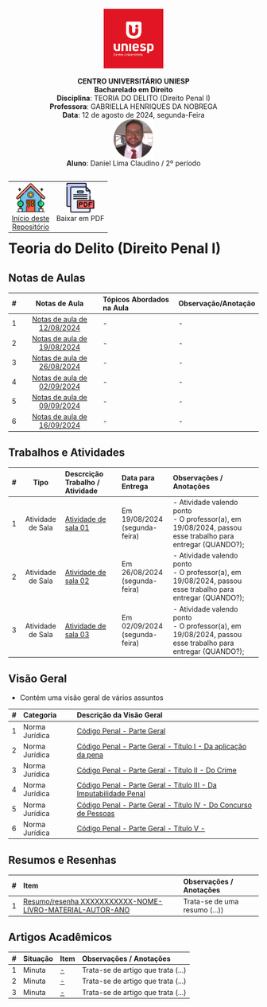 <div align="center">

<p align="center"><img height="120" src="../../figuras/LOGO_UNIESP.png"> </p>

<p align="center"><b>CENTRO UNIVERSITÁRIO UNIESP</b><br>
<b>Bacharelado em Direito</b><br>
<b>Disciplina</b>: TEORIA DO DELITO (Direito Penal I)<br>
<b>Professora</b>: GABRIELLA HENRIQUES DA NOBREGA<br>
<b>Data</b>: 12 de agosto de 2024, segunda-Feira<br>
<img align="center" src="../../figuras/FOTO_PERFIL_DANIEL_CLAUDINO_2023.png" width="80"><br>
<b>Aluno</b>: Daniel Lima Claudino / 2º período<br>
 </p>
</div>

<table align="right" border="0">
  <tr>
    <td align="center" valign="top">
      <a href="../../README.md">
        <img src="https://github.com/dnlclaudino/imagens/blob/master/icones/icone-casa2.png?raw=true" heigh="60" width="60"><br>Início deste <br>Repositório
      </a>
    </td>
    <td align="center" valign="top">
        <img src="https://github.com/dnlclaudino/imagens/blob/master/icones-aplicativos/pdf/pdf.png?raw=true" heigh="60" width="60"><br>Baixar em PDF
    </td>
  </tr>
</table><br><br><br><br><br>

# Teoria do Delito (Direito Penal I)

## Notas de Aulas

|#|Notas de Aula|Tópicos Abordados na Aula|Observação/Anotação|
|:---:|:---:|:---|:---|
|1|[Notas de aula de 12/08/2024](./notas-de-aula/notas-de-aula-2024-08-12.md)|-|-|
|2|[Notas de aula de 19/08/2024](./notas-de-aula/notas-de-aula-2024-08-19.md)|-|-|
|3|[Notas de aula de 26/08/2024](./notas-de-aula/notas-de-aula-2024-08-26.md)|-|-|
|4|[Notas de aula de 02/09/2024](./notas-de-aula/notas-de-aula-2024-09-02.md)|-|-|
|5|[Notas de aula de 09/09/2024](./notas-de-aula/notas-de-aula-2024-09-09.md)|-|-|
|6|[Notas de aula de 16/09/2024](./notas-de-aula/notas-de-aula-2024-09-16.md)|-|-|

## Trabalhos e Atividades

|#|Tipo|Descrcição Trabalho / Atividade|Data para Entrega| Observações / Anotações |
|:---:|:---:|:---|:---|:---|
|1|Atividade de Sala|[Atividade de sala 01](./atividades-e-trabalhos/2024-08-19-atividade-01-teoriado-delito.md)|Em 19/08/2024<br>(segunda-feira)|- Atividade valendo ponto<br> - O professor(a), em 19/08/2024, passou esse trabalho para entregar (QUANDO?);|
|2|Atividade de Sala|[Atividade de sala 02](./atividades-e-trabalhos/2024-08-19-atividade-02-teoriado-delito.md)|Em 26/08/2024<br>(segunda-feira)|- Atividade valendo ponto<br> - O professor(a), em 19/08/2024, passou esse trabalho para entregar (QUANDO?);|
|3|Atividade de Sala|[Atividade de sala 03](./atividades-e-trabalhos/2024-08-19-atividade-03-teoriado-delito.md)|Em 02/09/2024<br>(segunda-feira)|- Atividade valendo ponto<br> - O professor(a), em 19/08/2024, passou esse trabalho para entregar (QUANDO?);|

## Visão Geral

- Contém uma visão geral de vários assuntos

|#|Categoria|Descrição da Visão Geral|
|:---:|:---|:---|
|1|Norma Jurídica|[Código Penal - Parte Geral](./visao-geral/vg-2025-01-04-codigo-penal-parte-geral.md)|
|2|Norma Jurídica|[Código Penal - Parte Geral - Título I - Da aplicação da pena](./visao-geral/vg-2025-01-04-codigo-penal-parte-geral-titulo-i-aplicacao-da-pena.md)|
|3|Norma Jurídica|[Código Penal - Parte Geral - Título II - Do Crime](./visao-geral/vg-2025-01-04-codigo-penal-parte-geral-titulo-ii-da-pena.md)|
|4|Norma Jurídica|[Código Penal - Parte Geral - Título III - Da Imputabilidade Penal](./visao-geral/vg-2025-01-04-codigo-penal-parte-geral-titulo-iii-da-imputabilidade-penal.md)|
|5|Norma Jurídica|[Código Penal - Parte Geral - Título IV - Do Concurso de Pessoas](./visao-geral/vg-2025-01-04-codigo-penal-parte-geral-titulo-iv-do-concurso-de-pessoas.md)|
|6|Norma Jurídica|[Código Penal - Parte Geral - Título V - ]()|


## Resumos e Resenhas

|#|Item|Observações / Anotações|
|:---:|:---|:---|
|1|[Resumo/resenha XXXXXXXXXXX-NOME-LIVRO-MATERIAL-AUTOR-ANO]()|Trata-se de uma resumo (...))|

## Artigos Acadêmicos

|#|Situação|Item|Observações / Anotações|
|:---:|:---|:---|:---|
|1|Minuta|[-](./artigos/artigo-2024-mm-dd-xxxxxxx.md)|Trata-se de artigo que trata (...)|
|2|Minuta|[-](./artigos/artigo-2024-mm-dd-xxxxxxx.md)|Trata-se de artigo que trata (...)|
|3|Minuta|[-](./artigos/artigo-2024-mm-dd-xxxxxxx.md)|Trata-se de artigo que trata (...)|
